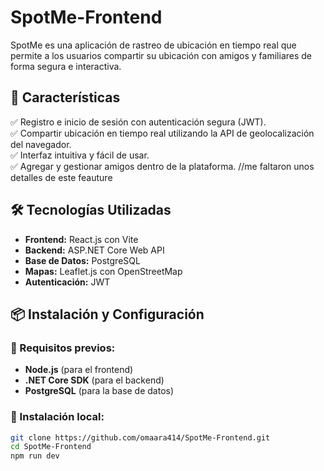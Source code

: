 
# SpotMe-Frontend

SpotMe es una aplicación de rastreo de ubicación en tiempo real que permite a los usuarios compartir su ubicación con amigos y familiares de forma segura e interactiva. 

## 🚀 Características

✅ Registro e inicio de sesión con autenticación segura (JWT).  
✅ Compartir ubicación en tiempo real utilizando la API de geolocalización del navegador.  
✅ Interfaz intuitiva y fácil de usar.  
✅ Agregar y gestionar amigos dentro de la plataforma.  //me faltaron unos detalles de este feauture
 

## 🛠️ Tecnologías Utilizadas

- **Frontend:** React.js con Vite  
- **Backend:** ASP.NET Core Web API  
- **Base de Datos:** PostgreSQL  
- **Mapas:** Leaflet.js con OpenStreetMap  
- **Autenticación:** JWT  

## 📦 Instalación y Configuración

### 🔹 Requisitos previos:

- **Node.js** (para el frontend)  
- **.NET Core SDK** (para el backend)  
- **PostgreSQL** (para la base de datos)  

### 🔹 Instalación local:
```bash
git clone https://github.com/omaara414/SpotMe-Frontend.git
cd SpotMe-Frontend
npm run dev

